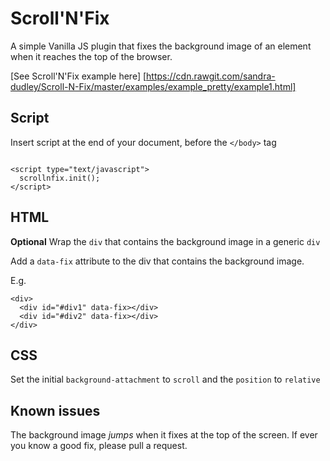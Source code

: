 Scroll'N'Fix
==
A simple Vanilla JS plugin that fixes the background image of an element when it reaches the top of the browser.

[See Scroll'N'Fix example here] [https://cdn.rawgit.com/sandra-dudley/Scroll-N-Fix/master/examples/example_pretty/example1.html]

Script
--
Insert script at the end of your document, before the `</body>` tag

```

<script type="text/javascript">
  scrollnfix.init();
</script>
```

HTML
--

**Optional** Wrap the `div` that contains the background image in a generic `div`

Add a `data-fix` attribute to the div that contains the background image.

E.g.

```
<div>
  <div id="#div1" data-fix></div>
  <div id="#div2" data-fix></div>
</div>
```

CSS
--
Set the initial `background-attachment` to `scroll` and the `position` to `relative`

Known issues
--
The background image _jumps_ when it fixes at the top of the screen. If ever you know a good fix, please pull a request.
